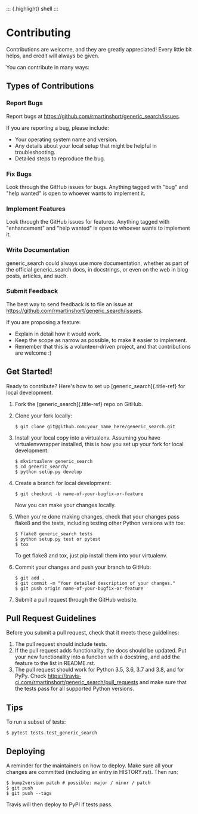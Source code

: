 ::: {.highlight}
shell
:::

Contributing
============

Contributions are welcome, and they are greatly appreciated! Every
little bit helps, and credit will always be given.

You can contribute in many ways:

Types of Contributions
----------------------

### Report Bugs

Report bugs at <https://github.com/rmartinshort/generic_search/issues>.

If you are reporting a bug, please include:

-   Your operating system name and version.
-   Any details about your local setup that might be helpful in
    troubleshooting.
-   Detailed steps to reproduce the bug.

### Fix Bugs

Look through the GitHub issues for bugs. Anything tagged with \"bug\"
and \"help wanted\" is open to whoever wants to implement it.

### Implement Features

Look through the GitHub issues for features. Anything tagged with
\"enhancement\" and \"help wanted\" is open to whoever wants to
implement it.

### Write Documentation

generic\_search could always use more documentation, whether as part of
the official generic\_search docs, in docstrings, or even on the web in
blog posts, articles, and such.

### Submit Feedback

The best way to send feedback is to file an issue at
<https://github.com/rmartinshort/generic_search/issues>.

If you are proposing a feature:

-   Explain in detail how it would work.
-   Keep the scope as narrow as possible, to make it easier to
    implement.
-   Remember that this is a volunteer-driven project, and that
    contributions are welcome :)

Get Started!
------------

Ready to contribute? Here\'s how to set up [generic_search]{.title-ref}
for local development.

1.  Fork the [generic_search]{.title-ref} repo on GitHub.
2.  Clone your fork locally:

        $ git clone git@github.com:your_name_here/generic_search.git

3.  Install your local copy into a virtualenv. Assuming you have
    virtualenvwrapper installed, this is how you set up your fork for
    local development:

        $ mkvirtualenv generic_search
        $ cd generic_search/
        $ python setup.py develop

4.  Create a branch for local development:

        $ git checkout -b name-of-your-bugfix-or-feature

    Now you can make your changes locally.

5.  When you\'re done making changes, check that your changes pass
    flake8 and the tests, including testing other Python versions with
    tox:

        $ flake8 generic_search tests
        $ python setup.py test or pytest
        $ tox

    To get flake8 and tox, just pip install them into your virtualenv.

6.  Commit your changes and push your branch to GitHub:

        $ git add .
        $ git commit -m "Your detailed description of your changes."
        $ git push origin name-of-your-bugfix-or-feature

7.  Submit a pull request through the GitHub website.

Pull Request Guidelines
-----------------------

Before you submit a pull request, check that it meets these guidelines:

1.  The pull request should include tests.
2.  If the pull request adds functionality, the docs should be updated.
    Put your new functionality into a function with a docstring, and add
    the feature to the list in README.rst.
3.  The pull request should work for Python 3.5, 3.6, 3.7 and 3.8, and
    for PyPy. Check
    <https://travis-ci.com/rmartinshort/generic_search/pull_requests> and
    make sure that the tests pass for all supported Python versions.

Tips
----

To run a subset of tests:

    $ pytest tests.test_generic_search

Deploying
---------

A reminder for the maintainers on how to deploy. Make sure all your
changes are committed (including an entry in HISTORY.rst). Then run:

    $ bump2version patch # possible: major / minor / patch
    $ git push
    $ git push --tags

Travis will then deploy to PyPI if tests pass.

